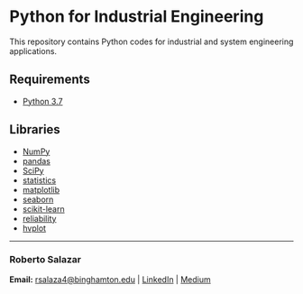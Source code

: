 # Python for Industrial Engineering
This repository contains Python codes for industrial and system engineering applications.

## Requirements

* [Python 3.7](https://www.python.org/)

## Libraries

* [NumPy](https://numpy.org)
* [pandas](https://pandas.pydata.org/)
* [SciPy](https://www.scipy.org/)
* [statistics](https://docs.python.org/3/library/statistics.html)
* [matplotlib](https://matplotlib.org/3.2.1/index.html)
* [seaborn](https://seaborn.pydata.org/)
* [scikit-learn](https://scikit-learn.org/stable/)
* [reliability](https://reliability.readthedocs.io/en/latest/index.html#)
* [hvplot](https://hvplot.holoviz.org/)

---

### Roberto Salazar

**Email:** rsalaza4@binghamton.edu | [LinkedIn](https://www.linkedin.com/in/roberto-salazar-reyna/) | [Medium](https://robertosalazarr.medium.com/)
